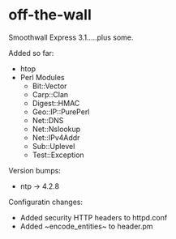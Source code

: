 off-the-wall
============
Smoothwall Express 3.1.....plus some.

Added so far:
* htop
* Perl Modules
	* Bit::Vector
	* Carp::Clan
	* Digest::HMAC
	* Geo::IP::PurePerl
	* Net::DNS
	* Net::Nslookup
	* Net::IPv4Addr
	* Sub::Uplevel
	* Test::Exception

Version bumps:
* ntp -> 4.2.8

Configuratin changes:
* Added security HTTP headers to httpd.conf
* Added ~encode_entities~ to header.pm
